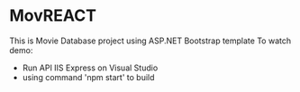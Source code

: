 # MovREACT
This is Movie Database project using ASP.NET Bootstrap template
To watch demo:
- Run API IIS Express on Visual Studio
- using command 'npm start' to build
